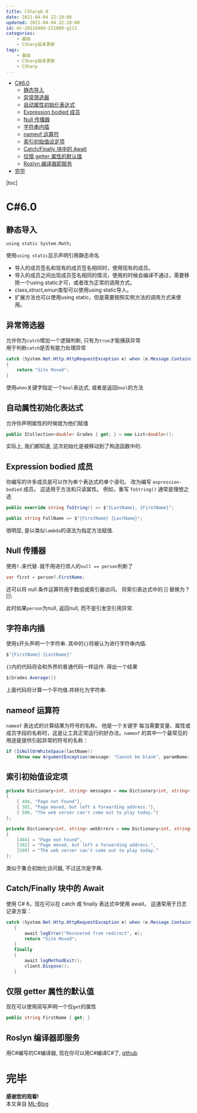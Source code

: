 ```yaml
---
title: CSharp6.0
date: 2021-04-04 22:10:00
updated: 2021-04-04 22:10:00
id: ml-20210404-221000-g111
categories:
	- 基础
	- CSharp版本更新
tags: 
	- 基础
	- CSharp版本更新
	- CSharp
---
```


- [C#6.0](#c60)
	- [静态导入](#静态导入)
	- [异常筛选器](#异常筛选器)
	- [自动属性初始化表达式](#自动属性初始化表达式)
	- [Expression bodied 成员](#expression-bodied-成员)
	- [Null 传播器](#null-传播器)
	- [字符串内插](#字符串内插)
	- [nameof 运算符](#nameof-运算符)
	- [索引初始值设定项](#索引初始值设定项)
	- [Catch/Finally 块中的 Await](#catchfinally-块中的-await)
	- [仅限 getter 属性的默认值](#仅限-getter-属性的默认值)
	- [Roslyn 编译器即服务](#roslyn-编译器即服务)
- [完毕](#完毕)


<!--more-->

[toc]

# C#6.0

## 静态导入

`using static System.Math;`

使用`using static`显示声明引用静态命名


* 导入的成员签名和现有的成员签名相同时，使用现有的成员。
* 导入的成员之间出现成员签名相同的情况，使用的时候会编译不通过，需要移除一个using static才可，或者改为正常的调用方式。
* class,struct,emun类型可以使用using static导人。
* 扩展方法也可以使用using static，但是需要按照实例方法的调用方式来使用。


## 异常筛选器

允许你为`catch`增加一个逻辑判断, 只有为`true`才能捕获异常  
用于判断`catch`是否有能力处理异常

```C#
catch (System.Net.Http.HttpRequestException e) when (e.Message.Contains("301"))
{
    return "Site Moved";
}
```

使用`when`关键字指定一个`bool`表达式, 或者是返回`bool`的方法

## 自动属性初始化表达式

允许你声明属性的时候就为他们赋值

```C#
public ICollection<double> Grades { get; } = new List<double>();
```

实际上, 我们都知道, 这次初始化是被移动到了构造函数中的.

## Expression bodied 成员

你编写的许多成员是可以作为单个表达式的单个语句。 改为编写 `expression-bodied` 成员。 这适用于方法和只读属性。 例如，重写 `ToString()` 通常是理想之选

```C#
public override string ToString() => $"{LastName}, {FirstName}";

public string FullName => $"{FirstName} {LastName}";
```

很明显, 是以类似`lambda`的语法为指定方法赋值.

## Null 传播器

使用`?.`来代替`.`就不用进行烦人的`null == person`判断了

```C#
var first = person?.FirstName; 
```

还可以将 null 条件运算符用于数组或索引器访问。 将索引表达式中的 [] 替换为 ?[]\

此时如果`person`为null, 返回null, 而不是引发空引用异常.

## 字符串内插

使用`$`开头声明一个字符串. 其中的`{}`将被认为进行字符串内插.

```C#
$"{FirstName} {LastName}"
```

`{}`内的代码将会和外界的普通代码一样运作. 得出一个结果

```C#
${Grades.Average()}
```

上面代码将计算一个平均值.并转化为字符串.

## nameof 运算符

`nameof` 表达式的计算结果为符号的名称。 他是一个关键字 每当需要变量、属性或成员字段的名称时，这是让工具正常运行的好办法。`nameof` 的其中一个最常见的用途是提供引起异常的符号的名称：

```C#
if (IsNullOrWhiteSpace(lastName))
    throw new ArgumentException(message: "Cannot be blank", paramName: nameof(lastName));
```

## 索引初始值设定项

```C#
private Dictionary<int, string> messages = new Dictionary<int, string>
{
    { 404, "Page not Found"},
    { 302, "Page moved, but left a forwarding address."},
    { 500, "The web server can't come out to play today."}
};

private Dictionary<int, string> webErrors = new Dictionary<int, string>
{
    [404] = "Page not Found",
    [302] = "Page moved, but left a forwarding address.",
    [500] = "The web server can't come out to play today."
};
```

类似于集合初始化访问器, 不过这次是字典.

## Catch/Finally 块中的 Await

 使用 C# 6，现在可以在 catch 或 finally 表达式中使用 await。 这通常用于日志记录方案：
 
 ```C#
 catch (System.Net.Http.HttpRequestException e) when (e.Message.Contains("301"))
    {
        await logError("Recovered from redirect", e);
        return "Site Moved";
    }
    finally
    {
        await logMethodExit();
        client.Dispose();
    }
 ```

## 仅限 getter 属性的默认值

现在可以使用简写声明一个仅`get`的属性

```C#
public string FirstName { get; }
```

## Roslyn 编译器即服务

用C#编写的C#编译器, 现在你可以用C#编译C#了, [github][link1]

[link1]: https://github.com/dotnet/roslyn "roslyn"

# 完毕

**感谢您的观看!**  
本文来自 [ML-Blog][ML-Blog_Link]

<!-- 图片 -->

<!-- 链接 -->

<!-- 水印 -->
[ML-Blog_Link]:https://userminghaoli.github.io/ "我的博客"
